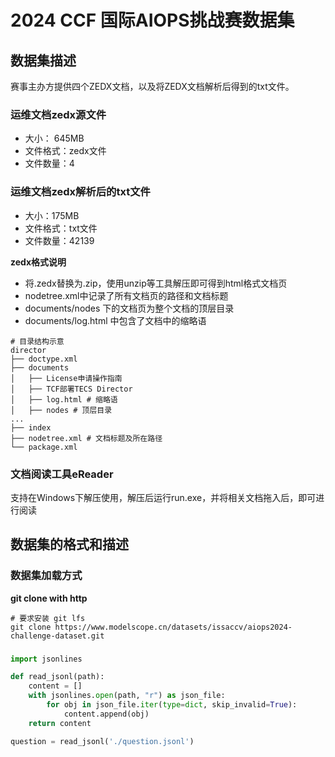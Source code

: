 # 2024 CCF 国际AIOPS挑战赛数据集
## 数据集描述
赛事主办方提供四个ZEDX文档，以及将ZEDX文档解析后得到的txt文件。

### 运维文档zedx源文件
- 大小： 645MB
- 文件格式：zedx文件
- 文件数量：4

### 运维文档zedx解析后的txt文件
- 大小：175MB
- 文件格式：txt文件
- 文件数量：42139

**zedx格式说明**
- 将.zedx替换为.zip，使用unzip等工具解压即可得到html格式文档页
- nodetree.xml中记录了所有文档页的路径和文档标题
- documents/nodes 下的文档页为整个文档的顶层目录
- documents/log.html 中包含了文档中的缩略语

```shell
# 目录结构示意
director
├── doctype.xml
├── documents
│   ├── License申请操作指南
│   ├── TCF部署TECS Director
│   ├── log.html # 缩略语
│   ├── nodes # 顶层目录
...
├── index
├── nodetree.xml # 文档标题及所在路径
└── package.xml
```

### 文档阅读工具eReader
支持在Windows下解压使用，解压后运行run.exe，并将相关文档拖入后，即可进行阅读

## 数据集的格式和描述
### 数据集加载方式
**git clone with http**
```shell
# 要求安装 git lfs
git clone https://www.modelscope.cn/datasets/issaccv/aiops2024-challenge-dataset.git
```

###

```python
import jsonlines

def read_jsonl(path):
    content = []
    with jsonlines.open(path, "r") as json_file:
        for obj in json_file.iter(type=dict, skip_invalid=True):
            content.append(obj)
    return content

question = read_jsonl('./question.jsonl')
```
